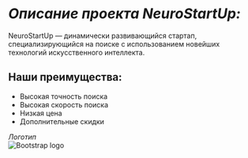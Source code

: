 # *Описание проекта NeuroStartUp:*
NeuroStartUp — динамически развивающийся стартап, специализирующийся на поиске с использованием новейших технологий искусственного интеллекта. 
## Наши преимущества: 

* Высокая точность поиска
* Высокая скорость поиска
* Низкая цена
* Дополнительные скидки 

*Логотип*  
![Bootstrap logo](https://camo.githubusercontent.com/ace14ee894d150192a7b05b12410738aa65528da742bbce69315a5f441320ea7/68747470733a2f2f692e696d6775722e636f6d2f495a4f525769492e706e67) 